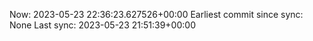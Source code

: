 Now: 2023-05-23 22:36:23.627526+00:00 Earliest commit since sync: None Last sync: 2023-05-23 21:51:39+00:00
